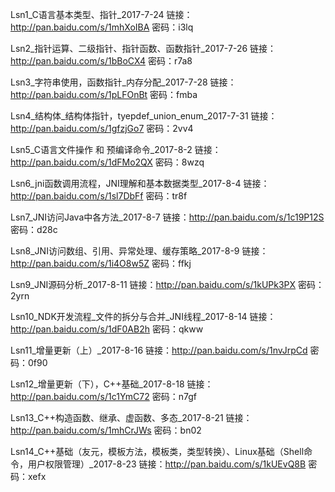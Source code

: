 Lsn1_C语言基本类型、指针_2017-7-24
链接：http://pan.baidu.com/s/1mhXoIBA 密码：i3lq

Lsn2_指针运算、二级指针、指针函数、函数指针_2017-7-26
链接：http://pan.baidu.com/s/1bBoCX4 密码：r7a8

Lsn3_字符串使用，函数指针_内存分配_2017-7-28
链接：http://pan.baidu.com/s/1pLFOnBt 密码：fmba

Lsn4_结构体_结构体指针，tyepdef_union_enum_2017-7-31
链接：http://pan.baidu.com/s/1gfzjGo7 密码：2vv4

Lsn5_C语言文件操作 和 预编译命令_2017-8-2
链接：http://pan.baidu.com/s/1dFMo2QX 密码：8wzq

Lsn6_jni函数调用流程，JNI理解和基本数据类型_2017-8-4
链接：http://pan.baidu.com/s/1sl7DbFf 密码：tr8f

Lsn7_JNI访问Java中各方法_2017-8-7
链接：http://pan.baidu.com/s/1c19P12S 密码：d28c

Lsn8_JNI访问数组、引用、异常处理、缓存策略_2017-8-9
链接：http://pan.baidu.com/s/1i4O8w5Z 密码：ffkj

Lsn9_JNI源码分析_2017-8-11
链接：http://pan.baidu.com/s/1kUPk3PX 密码：2yrn

Lsn10_NDK开发流程_文件的拆分与合并_JNI线程_2017-8-14
链接：http://pan.baidu.com/s/1dF0AB2h 密码：qkww

Lsn11_增量更新（上）_2017-8-16
链接：http://pan.baidu.com/s/1nvJrpCd 密码：0f90

Lsn12_增量更新（下），C++基础_2017-8-18
链接：http://pan.baidu.com/s/1c1YmC72 密码：n7gf

Lsn13_C++构造函数、继承、虚函数、多态_2017-8-21
链接：http://pan.baidu.com/s/1mhCrJWs 密码：bn02

Lsn14_C++基础（友元，模板方法，模板类，类型转换）、Linux基础（Shell命令，用户权限管理）_2017-8-23
链接：http://pan.baidu.com/s/1kUEvQ8B 密码：xefx

